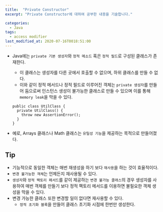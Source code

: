 ```yaml
---
title:  "Private Constructor"
excerpt: "Private Constructor에 대하여 공부한 내용을 기술합니다."

categories:
  - Java
tags:
  - access modifier
last_modified_at: 2020-07-16T0018:51:00
---
```


* Java에는 `private 기본 생성자`와 `정적 메소드` 혹은 `정적 필드`로 구성된 클래스가 존재한다. 
  * 이 클래스는 생성자를 다른 곳에서 호출할 수 없으며, 하위 클래스를 만들 수 없다. 
  * 이와 같이 정적 메서드나 정적 필드로 이루어진 객체는 `private 생성자`를 만들어 둠으로써 인스턴스 생성이 불가능한 클래스로 만들 수 있으며 이를 통해 `memory leak`을 막을 수 있다.

  ```
  public class UtilClass {
    private UtilClass() {
      throw new AssertionError();
    }
  }
  ```

* 예로, Arrays 클래스나 Math 클래스는 `유틸성 기능`을 제공하는 목적으로 만들어졌다.

## Tip
* 기능적으로 동일한 객체는 매번 재생성을 하기 보다 `재사용`을 하는 것이 효율적이다.
* `변경 불가능한 객체`는 언제든지 재사용될 수 있다.
* `생성자`와 `정적 팩토리 페서드`를 같이 제공하는 `변경 불가능 클래스`의 경우 생성자를 사용하여 매번 객체를 만들기 보다 정적 팩토리 메서드를 이용하면 불필요한 객체 생성을 막을 수 있다.
* 변경 가능한 클래스 또한 변경할 일이 없다면 재사용할 수 있다.
  * `정적 초기화 블록`을 만들어 클래스 초기화 시점에 한번만 생성한다.
